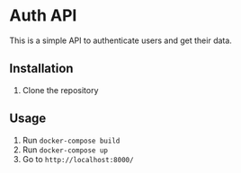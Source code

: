 Auth API
===============

This is a simple API to authenticate users and get their data.

## Installation

1. Clone the repository

## Usage

1. Run `docker-compose build`
2. Run `docker-compose up`
3. Go to `http://localhost:8000/`
